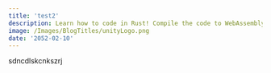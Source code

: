 ```yaml
---
title: 'test2'
description: Learn how to code in Rust! Compile the code to WebAssembly, prepare JS/TS frontend and finish the course by creating the practical Snake game that can run in any browser.
image: /Images/BlogTitles/unityLogo.png
date: '2052-02-10'
---
```


sdncdlskcnkszrj
